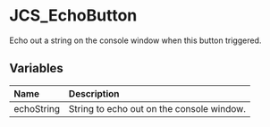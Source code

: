 # JCS_EchoButton

Echo out a string on the console window when this button triggered.

## Variables

| Name | Description |
|:---|:---|
| echoString | String to echo out on the console window. |
